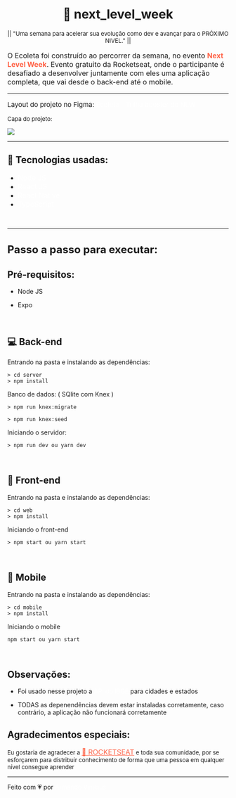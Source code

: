 <h1 align="center"> 🚀 next_level_week </h1>
<p align="center" style="font-size: 13px">|| "Uma semana para acelerar sua evolução como dev e avançar para o PRÓXIMO NIVEL." ||</p>

<p style="font-size: 16px">O Ecoleta foi construído ao percorrer da semana, no evento <strong style="color: tomato">Next Level Week</strong>. Evento gratuito da Rocketseat, onde o participante é desafiado a desenvolver juntamente com eles uma aplicação completa, que vai desde o back-end até o mobile.</p>

<hr>

<p style="font-size: 15px">Layout do projeto no Figma: <a href="https://www.figma.com/file/9TlOcj6l7D05fZhU12xWT3/Ecoleta-Booster?node-id=0%3A1" style="text-decoration: none; color: #FFF">Ecoleta - Trilha booster do NLW</a></p>

<p style="font-size: 13px">Capa do projeto:</p>
<img src="https://i.imgur.com/FQF6iSg.png">

<hr>

<h2>🧠 Tecnologias usadas: </h2>

- <a href="https://nodejs.org/en/" style="text-decoration: none; font-size: 16px; color: #fff;" >Node JS </a>
- <a href="https://pt-br.reactjs.org/" style="text-decoration: none; font-size: 16px; color: #fff;" >React JS </a>
- <a href="https://reactnative.dev/" style="text-decoration: none; font-size: 16px; color: #fff;" >React Native </a>
- <a href="https://www.typescriptlang.org/" style="text-decoration: none; font-size: 16px; color: #fff;" >TypeScript </a>

<br>
<hr>
<h1 style="font-size: 24px">Passo a passo para executar:</h1>
<h2>Pré-requisitos:</h2>

- <p>Node JS</p>
- <p>Expo</p>
<br>
<h2>💻 Back-end</h2>
<p>Entrando na pasta e instalando as dependências:</p>

```
> cd server
> npm install
```

<p>Banco de dados: ( SQlite com Knex )</p>

```
> npm run knex:migrate
```
```
> npm run knex:seed
```

<p>Iniciando o servidor:</p>

```
> npm run dev ou yarn dev
```
<br>
<h2>👀 Front-end</h2>
<p>Entrando na pasta e instalando as dependências:</p>

```
> cd web
> npm install
```

<p>Iniciando o front-end</p>

```
> npm start ou yarn start
```
<br>
<h2>📱 Mobile</h2>
<p>Entrando na pasta e instalando as dependências:</p>

```
> cd mobile
> npm install
```

<p>Iniciando o mobile</p>

```
npm start ou yarn start
```
<br>
<h2>Observações:</h2>

 - <p>Foi usado nesse projeto a <a href="https://servicodados.ibge.gov.br/api/docs/localidades?versao=1" style="text-decoration: none; color: #fff">API do IBGE</a> para cidades e estados</p>
 - <p>TODAS as depenendências devem estar instaladas corretamente, caso contrário, a aplicação não funcionará corretamente</p>

<h2>Agradecimentos especiais:</h2>

<p style="font-size: 13px">Eu gostaria de agradecer a <a href="https://rocketseat.com.br/" style="font-size: 16px; color: tomato">🚀 ROCKETSEAT</a> e toda sua comunidade, por se esforçarem para distribuir conhecimento de forma que uma pessoa em qualquer nível consegue aprender </p>

 <hr>
 Feito com 💗 por <a href="https://github.com/ArmandoVinicius" style="text-decoration: none; color: #FFF">Armando Vinicius</a>